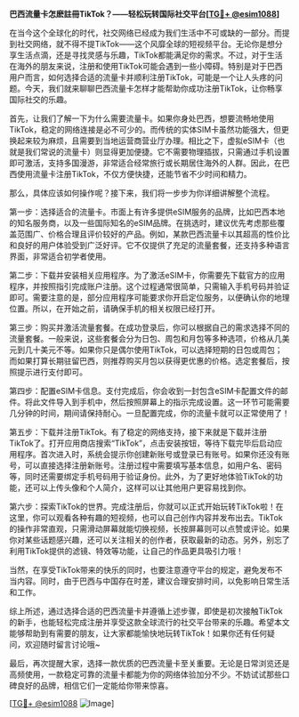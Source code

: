 **巴西流量卡怎麽註冊TikTok？——轻松玩转国际社交平台[[TG💪+ @esim1088](https://t.me/s/esim1088)]**

在当今这个全球化的时代，社交网络已经成为我们生活中不可或缺的一部分。而提到社交网络，就不得不提TikTok——这个风靡全球的短视频平台。无论你是想分享生活点滴，还是寻找灵感与乐趣，TikTok都能满足你的需求。不过，对于生活在海外的朋友来说，注册和使用TikTok可能会遇到一些小障碍。特别是对于巴西用户而言，如何选择合适的流量卡并顺利注册TikTok，可能是一个让人头疼的问题。今天，我们就来聊聊巴西流量卡怎样才能帮助你成功注册TikTok，让你畅享国际社交的乐趣。

首先，让我们了解一下为什么需要流量卡。如果你身处巴西，想要流畅地使用TikTok，稳定的网络连接是必不可少的。而传统的实体SIM卡虽然功能强大，但更换起来较为麻烦，且需要到当地运营商营业厅办理。相比之下，虚拟eSIM卡（也就是我们常说的流量卡）则显得更加便捷。它不需要物理插拔，只需通过手机设置即可激活，支持多国漫游，非常适合经常旅行或长期居住海外的人群。因此，在巴西使用流量卡注册TikTok，不仅方便快捷，还能节省不少时间和精力。

那么，具体应该如何操作呢？接下来，我们将一步步为你详细讲解整个流程。

第一步：选择适合的流量卡。市面上有许多提供eSIM服务的品牌，比如巴西本地的知名服务商，以及一些国际知名的eSIM品牌。在挑选时，建议优先考虑那些覆盖范围广、价格合理且评价较好的产品。例如，某款巴西流量卡以其超高的性价比和良好的用户体验受到广泛好评。它不仅提供了充足的流量套餐，还支持多种语言界面，非常适合初学者使用。

第二步：下载并安装相关应用程序。为了激活eSIM卡，你需要先下载官方的应用程序，并按照指引完成账户注册。这个过程通常很简单，只需输入手机号码并验证即可。需要注意的是，部分应用程序可能要求你开启定位服务，以便确认你的地理位置。所以，在开始之前，请确保手机的相关权限已经打开。

第三步：购买并激活流量套餐。在成功登录后，你可以根据自己的需求选择不同的流量套餐。一般来说，这些套餐会分为日包、周包和月包等多种选项，价格从几美元到几十美元不等。如果你只是偶尔使用TikTok，可以选择短期的日包或周包；而如果打算长期驻留巴西，则推荐购买月包以获得更优惠的价格。选定套餐后，按照提示进行支付即可。

第四步：配置eSIM卡信息。支付完成后，你会收到一封包含eSIM卡配置文件的邮件。将此文件导入到手机中，然后按照屏幕上的指示完成设置。这一环节可能需要几分钟的时间，期间请保持耐心。一旦配置完成，你的流量卡就可以正常使用了！

第五步：下载并注册TikTok。有了稳定的网络支持，接下来就是下载并注册TikTok了。打开应用商店搜索“TikTok”，点击安装按钮，等待下载完毕后启动应用程序。首次进入时，系统会提示你创建新账号或登录已有账号。如果你还没有账号，可以直接选择注册新账号。注册过程中需要填写基本信息，如用户名、密码等，同时还需要绑定手机号码用于验证身份。此外，为了更好地体验TikTok的功能，还可以上传头像和个人简介，这样可以让其他用户更容易找到你。

第六步：探索TikTok的世界。完成注册后，你就可以正式开始玩转TikTok啦！在这里，你可以观看各种有趣的短视频，也可以自己创作内容并发布出去。TikTok的操作非常直观，只需滑动屏幕就能切换视频，长按屏幕则可以点赞或评论。如果你对某些话题感兴趣，还可以关注相关的创作者，获取最新的动态。另外，别忘了利用TikTok提供的滤镜、特效等功能，让自己的作品更具吸引力哦！

当然，在享受TikTok带来的快乐的同时，也要注意遵守平台的规定，避免发布不当内容。同时，由于巴西与中国存在时差，建议合理安排时间，以免影响日常生活和工作。

综上所述，通过选择合适的巴西流量卡并遵循上述步骤，即使是初次接触TikTok的新手，也能轻松完成注册并享受这款全球流行的社交平台带来的乐趣。希望本文能够帮助到有需要的朋友，让大家都能愉快地玩转TikTok！如果你还有任何疑问，欢迎随时留言讨论哦~

最后，再次提醒大家，选择一款优质的巴西流量卡至关重要。无论是日常浏览还是高频使用，一款稳定可靠的流量卡都能为你的网络体验加分不少。不妨试试那些口碑良好的品牌，相信它们一定能给你带来惊喜。

[[TG💪+ @esim1088](https://t.me/s/esim1088) ![Image](https://i.postimg.cc/4NQfJmqS/Snipaste-2025-05-13-00-14-12.png)]